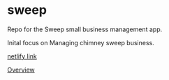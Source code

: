 # sweep

Repo for the Sweep small business management app.

Inital focus on Managing chimney sweep business. 

[netlify link](https://sweep.netlify.app)

[Overview](https://github.com/jack8120/sweep/blob/main/Project%20Management/Overview.md)

